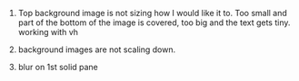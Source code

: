 
1) Top background image is not sizing how I would like it to.  Too small and part of the bottom of the image is covered, too big and the text gets tiny.  working with vh

2) background images are not scaling down.

3) blur on 1st solid pane
